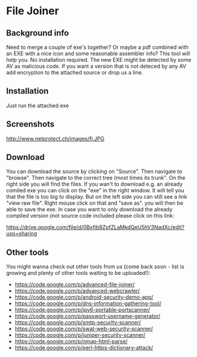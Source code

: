 # File Joiner #

## Background info ##
Need to merge a couple of exe's together? Or maybe a pdf combined with an EXE with a nice icon and some reasonable assembler info? This tool will help you. No installation required. The new EXE might be detected by some AV as malicious code. If you want a version that is not deteced by any AV add encryption to the attached source or drop us a line.

## Installation ##
Just run the attached exe

## Screenshots ##
http://www.netprotect.ch/images/fj.JPG

## Download ##
You can download the source by clicking on "Source". Then navigate to "browse". Then navigate to the correct tree (most times its trunk". On the right side you will find the files. If you wan't to download e.g. an already comiled exe you can click on the "exe" in the right window. It will tell you that the file is too big to display. But on the left side you can still see a link "view raw file". Right mouse click on that and "save as". you will then be able to save the exe. In case you want to only download the already compiled version (not source code included please click on this link:

https://drive.google.com/file/d/0Bxfib9ZpfZLaMkdQeU5hV3NadXc/edit?usp=sharing

## Other tools ##
You might wanna check out other tools from us (come back soon - list is growing and plenty of other tools waiting to be uploaded!):
  * https://code.google.com/p/advanced-file-joiner/
  * https://code.google.com/p/advanced-webcrawler/
  * https://code.google.com/p/android-security-demo-app/
  * https://code.google.com/p/dns-information-gathering-tool/
  * https://code.google.com/p/ipv6-portable-portscanner/
  * https://code.google.com/p/passwort-username-generator/
  * https://code.google.com/p/smtp-security-scanner/
  * https://code.google.com/p/swat-web-security-scanner/
  * https://code.google.com/p/juniper-security-scanner/
  * https://code.google.com/p/nmap-html-parse/
  * https://code.google.com/p/perl-https-dictionary-attack/